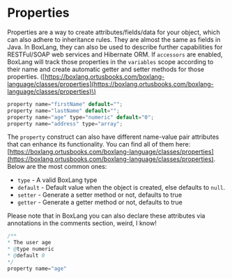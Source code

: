 # Properties

Properties are a way to create attributes/fields/data for your object, which can also adhere to inheritance rules.  They are almost the same as fields in Java. In BoxLang, they can also be used to describe further capabilities for RESTFul/SOAP web services and Hibernate ORM. If `accessors` are enabled, BoxLang will track those properties in the `variables` scope according to their name and create automatic getter and setter methods for those properties. \([https://boxlang.ortusbooks.com/boxlang-language/classes/properties](https://boxlang.ortusbooks.com/boxlang-language/classes/properties)\)

```java
property name="firstName" default="";
property name="lastName" default="";
property name="age" type="numeric" default="0";
property name="address" type="array";
```

The `property` construct can also have different name-value pair attributes that can enhance its functionality. You can find all of them here: [https://boxlang.ortusbooks.com/boxlang-language/classes/properties](https://boxlang.ortusbooks.com/boxlang-language/classes/properties). Below are the most common ones:

* `type` - A valid BoxLang type
* `default` - Default value when the object is created, else defaults to `null`.
* `setter` - Generate a setter method or not, defaults to true
* `getter` - Generate a getter method or not, defaults to true

Please note that in BoxLang you can also declare these attributes via annotations in the comments section, weird, I know!

```java
/**
* The user age
* @type numeric
* @default 0
*/
property name="age"
```
